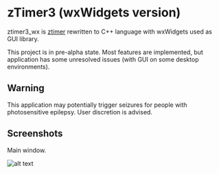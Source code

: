 # zTimer3 (wxWidgets version)
ztimer3_wx is [ztimer](https://github.com/peter15914/ztimer) rewritten to C++ language with wxWidgets used as GUI library.

This project is in pre-alpha state. Most features are implemented, but application has some unresolved issues (with GUI on some desktop environments).

## Warning
This application may potentially trigger seizures for people with photosensitive epilepsy. User discretion is advised.

## Screenshots
Main window.

![alt text][screen001]

[screen001]: https://github.com/peter15914/ztimer3_wx/blob/master/img/ztimer3_wx_001.png "ztimer3_wx - Main window"
